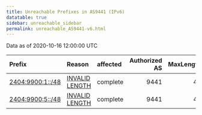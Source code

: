 ```yaml
---
title: Unreachable Prefixes in AS9441 (IPv6)
datatable: true
sidebar: unreachable_sidebar
permalink: unreachable_AS9441-v6.html
---
```


Data as of 2020-10-16 12:00:00 UTC


<div class="datatable-begin"></div>

| Prefix                                                     | Reason                                                                                                    | affected   |   Authorized AS |   MaxLength | Anchor                                       |   unreachable /48s |
|:-----------------------------------------------------------|:----------------------------------------------------------------------------------------------------------|:-----------|----------------:|------------:|:---------------------------------------------|-------------------:|
| [2404:9900:1::/48](https://stat.ripe.net/2404:9900:1::/48) | [INVALID LENGTH](https://rpki-validator.ripe.net/announcement-preview?asn=AS9441&prefix=2404:9900:1::/48) | complete   |            9441 |          40 | [APNIC](unreachable_APNIC_RPKI_Root-v6.html) |                  1 |
| [2404:9900:5::/48](https://stat.ripe.net/2404:9900:5::/48) | [INVALID LENGTH](https://rpki-validator.ripe.net/announcement-preview?asn=AS9441&prefix=2404:9900:5::/48) | complete   |            9441 |          40 | [APNIC](unreachable_APNIC_RPKI_Root-v6.html) |                  1 |

<div class="datatable-end"></div>